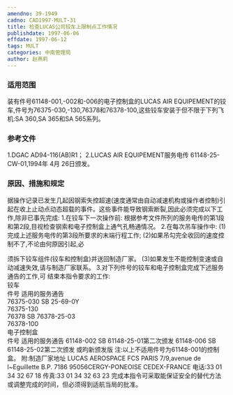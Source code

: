```yaml
---
amendno: 39-1949
cadno: CAD1997-MULT-31
title: 检查LUCAS公司铰车上限制点工作情况
publishdate: 1997-06-06
effdate: 1997-06-12
tags: MULT
categories: 中南管理局
author: 赵燕莉
---
```


### 适用范围 
装有件号61148-001,-002和-006的电子控制盒的LUCAS AIR EQUIPEMENT的铰车,件号为76375-030,-130,76378和76378-100,这些铰车安装于但不限于下列飞机:SA 360,SA 365和SA 565系列。

### 参考文件
1.DGAC AD94-116(AB)R1；
 2.LUCAS AIR EQUIPEMENT服务电传 61148-25-CW-01,1994年 4月 26日颁发。

### 原因、措施和规定 
据操作记录已发生几起因钢索失控超速(速度通常由自动减速机构或操作者控制)引起在收上止动点动态超载的事件。这些事件能导致钢索断裂,因此必须完成以下工作,除非已事先完成: 
    1.在铰车下一次操作前: 
    根据参考文件所列的服务电传的第1段和第2段,目视检查钢索和电子控制盒上通气孔畅通情况。 
    2.在每次吊车操作中: 
      (1)完成上述服务电传的第3段所要求的末端行程工作; 
      (2)如果吊勾完全收回的速度控制不了,不论由何原因引起,必

       
须拆下铰车组件(铰车和控制盒)并送回制造厂家。 
      (3)如果发生不能控制变速或自动减速失效,请与制造厂家联系。 
    3.对下列件号的铰车和电子控制盒完成下述服务通告的工作,可
结束本指令要求的工作:  
铰车  
件号  适用的服务通告  
76375-030  SB 25-69-0Y  
76375-130  
76378  SB 76378-25-03  
76378-100  
电子控制盒  
      件号  适用的服务通告 61148-002 SB 61148-25-01第二次颁发  61148-006 SB 61148-25-02第二次颁发 
或昀新颁发版 注:以上不适用件号为61148-001的控制盒。 附:制造厂家地址 
LUCAS AEROSPACE FCS PARIS         7/9,avenue de l~Eguillette 
B.P. 7186         95056CERGY-PONEOISE CEDEX-FRANCE 电话:33 01 34 32 67 18 传真:33 01 34 32 63 23 
    完成本指令可采取能保证安全的替代方法或调整完成的时间，但必须得到适航当局的批准。
